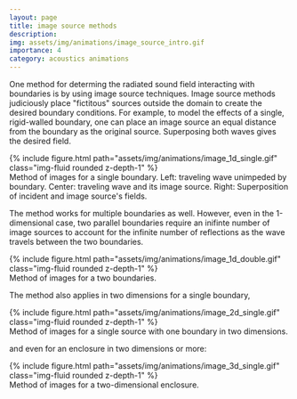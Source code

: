 ```yaml
---
layout: page
title: image source methods
description: 
img: assets/img/animations/image_source_intro.gif
importance: 4
category: acoustics animations
---
```



One method for determing the radiated sound field interacting with boundaries is by using image source techniques. Image source methods judiciously place "fictitous" sources outside the domain to create the desired boundary conditions. For example, to model the effects of a single, rigid-walled boundary, one can place an image source an equal distance from the boundary as the original source. Superposing both waves gives the desired field.


<div class="row">
    <div class="col">
    </div>
    <div class="col-8">
        {% include figure.html path="assets/img/animations/image_1d_single.gif" class="img-fluid rounded z-depth-1" %}
    </div>
    <div class="col">
    </div>
</div>
<div class="caption">
    Method of images for a single boundary. Left: traveling wave unimpeded by boundary. Center: traveling wave and its image source. Right: Superposition of incident and image source's fields. 
</div>

The method works for multiple boundaries as well. However, even in the 1-dimensional case, two parallel boundaries require an inifinte number of image sources to account for the infinite number of reflections as the wave travels between the two boundaries. 

<div class="row">
    <div class="col">
    </div>
    <div class="col-8">
        {% include figure.html path="assets/img/animations/image_1d_double.gif" class="img-fluid rounded z-depth-1" %}
    </div>
    <div class="col">
    </div>
</div>
<div class="caption">
    Method of images for a two boundaries.
</div>


The method also applies in two dimensions for a single boundary,


<div class="row">
    <div class="col">
    </div>
    <div class="col-8">
        {% include figure.html path="assets/img/animations/image_2d_single.gif" class="img-fluid rounded z-depth-1" %}
    </div>
    <div class="col">
    </div>
</div>
<div class="caption">
    Method of images for a single source with one boundary in two dimensions.
</div>

and even for an enclosure in two dimensions or more:


<div class="row">
    <div class="col">
    </div>
    <div class="col-8">
        {% include figure.html path="assets/img/animations/image_3d_single.gif" class="img-fluid rounded z-depth-1" %}
    </div>
    <div class="col">
    </div>
</div>
<div class="caption">
    Method of images for a two-dimensional enclosure.
</div>